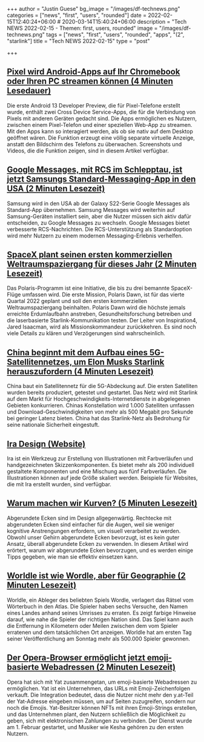 +++
author = "Justin Guese"
bg_image = "/images/df-technews.png"
categories = ["news", "first", "users", "rounded"]
date = 2022-02-15T12:40:24+06:00 # 2020-03-14T15:40:24+06:00
description = "Tech NEWS 2022-02-15 - Themen: first, users, rounded"
image = "/images/df-technews.png"
tags = ["news", "first", "users", "rounded", "apps", "(2", "starlink"]
title = "Tech NEWS 2022-02-15"
type = "post"

+++

## [Pixel wird Android-Apps auf Ihr Chromebook oder Ihren PC streamen können (4 Minuten Lesedauer)](https://9to5google.com/2022/02/14/exclusive-pixel-stream-android-apps-chromebook-pc-video/)

 Die erste Android 13 Developer Preview, die für Pixel-Telefone erstellt wurde, enthält zwei Cross Device Service-Apps, die für die Verbindung von Pixels mit anderen Geräten gedacht sind. Die Apps ermöglichen es Nutzern, zwischen einem Pixel-Telefon und einer speziellen Web-App zu streamen. Mit den Apps kann so interagiert werden, als ob sie nativ auf dem Desktop geöffnet wären. Die Funktion erzeugt eine völlig separate virtuelle Anzeige, anstatt den Bildschirm des Telefons zu überwachen. Screenshots und Videos, die die Funktion zeigen, sind in diesem Artikel verfügbar.

## [Google Messages, mit RCS im Schlepptau, ist jetzt Samsungs Standard-Messaging-App in den USA (2 Minuten Lesezeit)](https://9to5google.com/2022/02/14/google-messages-samsung-galaxy-s22-us/)

 Samsung wird in den USA ab der Galaxy S22-Serie Google Messages als Standard-App übernehmen. Samsung Messages wird weiterhin auf Samsung-Geräten installiert sein, aber die Nutzer müssen sich aktiv dafür entscheiden, zu Google Messages zu wechseln. Google Messages bietet verbesserte RCS-Nachrichten. Die RCS-Unterstützung als Standardoption wird mehr Nutzern zu einem modernen Messaging-Erlebnis verhelfen.

## [SpaceX plant seinen ersten kommerziellen Weltraumspaziergang für dieses Jahr (2 Minuten Lesezeit)](https://www.engadget.com/spacex-all-civilian-spacewalk-starship-flight-165202465.html)

 Das Polaris-Programm ist eine Initiative, die bis zu drei bemannte SpaceX-Flüge umfassen wird. Die erste Mission, Polaris Dawn, ist für das vierte Quartal 2022 geplant und soll den ersten kommerziellen Weltraumspaziergang beinhalten. Polaris Dawn wird die höchste jemals erreichte Erdumlaufbahn anstreben, Gesundheitsforschung betreiben und die laserbasierte Starlink-Kommunikation testen. Der Leiter von Inspiration4, Jared Isaacman, wird als Missionskommandeur zurückkehren. Es sind noch viele Details zu klären und Verzögerungen sind wahrscheinlich.

## [China beginnt mit dem Aufbau eines 5G-Satellitennetzes, um Elon Musks Starlink herauszufordern (4 Minuten Lesezeit)](https://www.scmp.com/news/china/science/article/3164140/china-start-building-5g-satellite-network-challenge-elon-musks)

 China baut ein Satellitennetz für die 5G-Abdeckung auf. Die ersten Satelliten wurden bereits produziert, getestet und gestartet. Das Netz wird mit Starlink auf dem Markt für Hochgeschwindigkeits-Internetdienste in abgelegenen Gebieten konkurrieren. Chinas Konstellation wird 1.000 Satelliten umfassen und Download-Geschwindigkeiten von mehr als 500 Megabit pro Sekunde bei geringer Latenz bieten. China hat das Starlink-Netz als Bedrohung für seine nationale Sicherheit eingestuft.

## [Ira Design (Website)](https://iradesign.io/)

 Ira ist ein Werkzeug zur Erstellung von Illustrationen mit Farbverläufen und handgezeichneten Skizzenkomponenten. Es bietet mehr als 200 individuell gestaltete Komponenten und eine Mischung aus fünf Farbverläufen. Die Illustrationen können auf jede Größe skaliert werden. Beispiele für Websites, die mit Ira erstellt wurden, sind verfügbar.

## [Warum machen wir Kurven? (5 Minuten Lesezeit)](https://uxdesign.cc/why-do-we-round-corners-5145a90da6ed)

 Abgerundete Ecken sind im Design allgegenwärtig. Rechtecke mit abgerundeten Ecken sind einfacher für die Augen, weil sie weniger kognitive Anstrengungen erfordern, um visuell verarbeitet zu werden. Obwohl unser Gehirn abgerundete Ecken bevorzugt, ist es kein guter Ansatz, überall abgerundete Ecken zu verwenden. In diesem Artikel wird erörtert, warum wir abgerundete Ecken bevorzugen, und es werden einige Tipps gegeben, wie man sie effektiv einsetzen kann.

## [Worldle ist wie Wordle, aber für Geographie (2 Minuten Lesezeit)](https://www.cnet.com/news/worldle-is-like-wordle-but-for-geography/)

 Worldle, ein Ableger des beliebten Spiels Wordle, verlagert das Rätsel vom Wörterbuch in den Atlas. Die Spieler haben sechs Versuche, den Namen eines Landes anhand seines Umrisses zu erraten. Es zeigt farbige Hinweise darauf, wie nahe die Spieler der richtigen Nation sind. Das Spiel kann auch die Entfernung in Kilometern oder Meilen zwischen dem vom Spieler erratenen und dem tatsächlichen Ort anzeigen. Worldle hat am ersten Tag seiner Veröffentlichung am Sonntag mehr als 500.000 Spieler gewonnen.

## [Der Opera-Browser ermöglicht jetzt emoji-basierte Webadressen (2 Minuten Lesezeit)](https://www.theverge.com/2022/2/14/22932918/opera-browser-emoji-only-web-addresses-urls-yat)

 Opera hat sich mit Yat zusammengetan, um emoji-basierte Webadressen zu ermöglichen. Yat ist ein Unternehmen, das URLs mit Emoji-Zeichenfolgen verkauft. Die Integration bedeutet, dass die Nutzer nicht mehr den y.at-Teil der Yat-Adresse eingeben müssen, um auf Seiten zuzugreifen, sondern nur noch die Emojis. Yat-Besitzer können NFTs mit ihren Emoji-Strings erstellen, und das Unternehmen plant, den Nutzern schließlich die Möglichkeit zu geben, sich mit elektronischen Zahlungen zu verbinden. Der Dienst wurde am 1. Februar gestartet, und Musiker wie Kesha gehören zu den ersten Nutzern.

